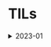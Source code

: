 
<h1>TILs</h1>
  

<details><summary>2023-01</summary>

- [09](2023-01/09.md)     
- [11](2023-01/11.md)     
    
</details>



